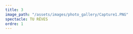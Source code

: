 ```yaml
---
title: 3
image_path: "/assets/images/photo_gallery/Capture1.PNG"
spectacle: TU RÊVES
ordre: 1
---
```


